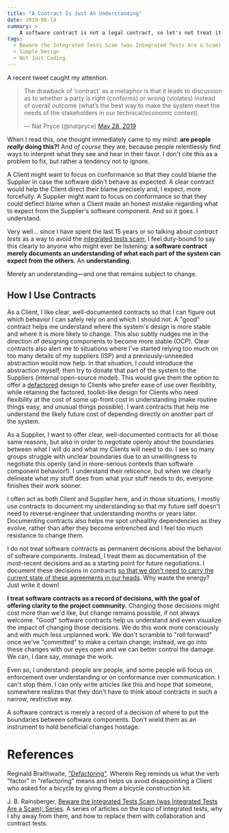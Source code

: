```yaml
---
title: "A Contract Is Just An Understanding"
date: 2019-06-14
summary: >
    A software contract is not a legal contract, so let's not treat it as one.
tags:
  - Beware the Integrated Tests Scam (was Integrated Tests Are a Scam)
  - Simple Design
  - Not Just Coding 
---
```


A recent tweet caught my attention.

<blockquote class="twitter-tweet" data-lang="en"><p lang="en" dir="ltr">The drawback of ‘contract’ as a metaphor is that it leads to discussion as to whether a party is right (conforms) or wrong (violates) instead of overall outcome (what’s the best way to make the system meet the needs of the stakeholders in our technical/economic context).</p>&mdash; Nat Pryce (@natpryce) <a href="https://twitter.com/natpryce/status/1133277617686233094?ref_src=twsrc%5Etfw">May 28, 2019</a></blockquote>
<script async src="https://platform.twitter.com/widgets.js" charset="utf-8"></script>

When I read this, one thought immediately came to my mind: **are people _really_ doing this?!** And _of course_ they are, because people relentlessly find ways to interpret what they see and hear in their favor. I don't cite this as a problem to fix, but rather a tendency not to ignore.

A Client might want to focus on conformance so that they could blame the Supplier in case the software didn't behave as expected. A clear contract would help the Client direct their blame precisely and, I expect, more forcefully. A Supplier might want to focus on conformance so that they could deflect blame when a Client made an honest mistake regarding what to expect from the Supplier's software component. And so it goes. I understand.

Very well... since I have spent the last 15 years or so talking about _contract tests_ as a way to avoid the [integrated tests scam](https://integrated-tests-are-a-scam.jbrains.ca), I feel duty-bound to say this clearly to anyone who might ever be listening: **a software contract merely documents an understanding of what each part of the system can expect from the others**. An **understanding**.

Merely an understanding&mdash;and one that remains subject to change.

## How I Use Contracts

As a Client, I like clear, well-documented contracts so that I can figure out which behavior I can safely rely on and which I should not. A "good" contract helps me understand where the system's design is more stable and where it is more likely to change. This also subtly nudges me in the direction of designing components to become more stable (OCP). Clear contracts also alert me to situations where I've started relying too much on too many details of my suppliers (ISP) and a previously-unneeded abstraction would now help. In that situation, I could introduce the abstraction myself, then try to donate that part of the system to the Suppliers (internal open-source model). This would give them the option to offer a [defactored](https://raganwald.com/2013/10/08/defactoring.html) design to Clients who prefer ease of use over flexibllity, while retaining the factored, toolkit-like design for Clients who need flexibility at the cost of some up-front cost in understanding (make routine things easy, and unusual things possible). I want contracts that help me understand the likely future cost of depending directly on another part of the system.

As a Supplier, I want to offer clear, well-documented contracts for all those same reasons, but also in order to negotiate openly about the boundaries between what I will do and what my Clients will need to do. I see so many groups struggle with unclear boundaries due to an unwillingness to negotiate this openly (and in more-serious contexts than software component behavior!). I understand their reticence, but when we clearly delineate what my stuff does from what your stuff needs to do, everyone finishes their work sooner.

I often act as both Client and Supplier here, and in those situations, I mostly use contracts to document my understanding so that my future self doesn't need to reverse-engineer that understanding months or years later. Documenting contracts also helps me spot unhealthy dependencies as they evolve, rather than after they become entrenched and I feel too much resistance to change them.

I do not treat software contracts as permanent decisions about the behavior of software components. Instead, I treat them as documentation of the most-recent decisions and as a starting point for future negotiations. I document these decisions in contracts [so that we don't need to carry the current state of these agreements in our heads](https://blog.jbrains.ca/permalink/getting-started-with-getting-things-done). Why waste the energy? Just write it down!

**I treat software contracts as a record of decisions, with the goal of offering clarity to the project community.** Changing those decisions might cost more than we'd like, but change remains possible, if not always welcome. "Good" software contracts help us understand and even visualize the impact of changing those decisions. We do this work more consciously and with much less unplanned work. We don't scramble to "roll forward" once we've "committed" to make a certain change; instead, we go into these changes with our eyes open and we can better control the damage. We can, I dare say, _manage_ the work.

Even so, I understand: people are people, and  some people will focus on enforcement over understanding or on conformance over communication. I can't stop them. I can only write articles like this and hope that someone, somewhere realizes that they don't have to think about contracts in such a narrow, restrictive way.

<div class="highlight" markdown="1">

A software contract is merely a record of a decision of where to put the boundaries between software components. Don't wield them as an instrument to hold beneficial changes hostage.

</div>

# References

Reginald Braithwaite, ["Defactoring"](https://raganwald.com/2013/10/08/defactoring.html). Wherein Reg reminds us what the verb "factor" in "refactoring" means and helps us avoid disappointing a Client who asked for a bicycle by giving them a bicycle construction kit.

J. B. Rainsberger, [Beware the Integrated Tests Scam (was Integrated Tests Are a Scam): Series](https://integrated-tests-are-a-scam.jbrains.ca). A series of articles on the topic of integrated tests, why I shy away from them, and how to replace them with collaboration and contract tests.





